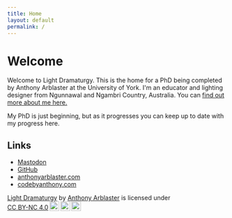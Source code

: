 ```yaml
---
title: Home
layout: default
permalink: /
---
```


# Welcome
Welcome to Light Dramaturgy. This is the home for a PhD being completed by Anthony Arblaster at the University of York. I'm an educator and lighting designer from Ngunnawal and Ngambri Country, Australia. You can [find out more about me here.](anthonyarblaster.com/about)

My PhD is just beginning, but as it progresses you can keep up to date with my progress here.

## Links
- [Mastodon](https://mastodonapp.uk/@aarblaster) 
- [GitHub](https://github.com/aarblaster) 
- [anthonyarblaster.com](https://anthonyarblaster.com)
- [codebyanthony.com](https://codebyanthony.com)




<p xmlns:cc="http://creativecommons.org/ns#" xmlns:dct="http://purl.org/dc/terms/"><a property="dct:title" rel="cc:attributionURL" href="http://phd.anthonyarblaster.com">Light Dramaturgy</a> by <a rel="cc:attributionURL dct:creator" property="cc:attributionName" href="https://anthonyarblaster.com">Anthony Arblaster</a> is licensed under <a href="https://creativecommons.org/licenses/by-nc/4.0/?ref=chooser-v1" target="_blank" rel="license noopener noreferrer" style="display:inline-block;">CC BY-NC 4.0<img style="height:22px!important;margin-left:3px;vertical-align:text-bottom;" src="https://mirrors.creativecommons.org/presskit/icons/cc.svg?ref=chooser-v1" alt=""><img style="height:22px!important;margin-left:3px;vertical-align:text-bottom;" src="https://mirrors.creativecommons.org/presskit/icons/by.svg?ref=chooser-v1" alt=""><img style="height:22px!important;margin-left:3px;vertical-align:text-bottom;" src="https://mirrors.creativecommons.org/presskit/icons/nc.svg?ref=chooser-v1" alt=""></a></p>

